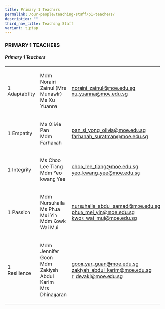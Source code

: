 ```yaml
---
title: Primary 1 Teachers
permalink: /our-people/teaching-staff/p1-teachers/
description: ""
third_nav_title: Teaching Staff
variant: tiptap
---
```

<h3>PRIMARY 1 TEACHERS</h3><h5>Primary 1 Teachers</h5><table><tbody><tr><td rowspan="1" colspan="1"><p>1 Adaptability</p></td><td rowspan="1" colspan="1"><p>Mdm Noraini Zainul (Mrs Munawir)<br>Ms Xu Yuanna</p></td><td rowspan="1" colspan="1"><p><a href="mailto:noraini_zainul@moe.edu.sg" rel="noopener noreferrer nofollow" target="_blank">noraini_zainul@moe.edu.sg</a><br><a href="mailto:xu_yuanna@moe.edu.sg" rel="noopener noreferrer nofollow" target="_blank">xu_yuanna@moe.edu.sg</a></p><p></p></td></tr><tr><td rowspan="1" colspan="1"><p> 1 Empathy</p></td><td rowspan="1" colspan="1"><p>Ms Olivia Pan <br>Mdm Farhanah</p></td><td rowspan="1" colspan="1"><p><a href="mailto:pan_si_yong_olivia@moe.edu.sg" rel="noopener noreferrer nofollow" target="_blank">pan_si_yong_olivia@moe.edu.sg</a> <br><a href="mailto:farhanah_suratman@moe.edu.sg" rel="noopener noreferrer nofollow" target="_blank">farhanah_suratman@moe.edu.sg</a></p></td></tr><tr><td rowspan="1" colspan="1"><p>1 Integrity</p></td><td rowspan="1" colspan="1"><p>Ms Choo Lee Tiang<br>Mdm Yeo kwang Yee</p></td><td rowspan="1" colspan="1"><p><a href="mailto:choo_lee_tiang@moe.edu.sg" rel="noopener noreferrer nofollow" target="_blank">choo_lee_tiang@moe.edu.sg</a> <br><a href="mailto:yeo_kwang_yee@moe.edu.sg" rel="noopener noreferrer nofollow" target="_blank">yeo_kwang_yee@moe.edu.sg</a></p></td></tr><tr><td rowspan="1" colspan="1"><p>1 Passion</p></td><td rowspan="1" colspan="1"><p>Mdm Nursuhaila<br>Ms Phua Mei Yin <br>Mdm Kowk Wai Mui</p></td><td rowspan="1" colspan="1"><p><a href="mailto:nusuhaila_abdul_samadi@moe.edu.sg" rel="noopener noreferrer nofollow" target="_blank">nursuhaila_abdul_samad@moe.edu.sg</a> <br><a href="mailto:phua_mei_yin@moe.edu.sg" rel="noopener noreferrer nofollow" target="_blank">phua_mei_yin@moe.edu.sg</a> <br><a href="mailto:kwok_wai_mui@moe.edu.sg" rel="noopener noreferrer nofollow" target="_blank">kwok_wai_mui@moe.edu.sg</a></p></td></tr><tr><td rowspan="1" colspan="1"><p>1 Resilience</p></td><td rowspan="1" colspan="1"><p>Mdm Jennifer Goon <br>Mdm Zakiyah Abdul Karim <br>Mrs Dhinagaran</p></td><td rowspan="1" colspan="1"><p><a href="mailto:goon_yar_guan@moe.edu.sg" rel="noopener noreferrer nofollow" target="_blank">goon_yar_guan@moe.edu.sg</a> <br><a href="mailto:zakiyah_abdul_karim@moe.edu.sg" rel="noopener noreferrer nofollow" target="_blank">zakiyah_abdul_karim@moe.edu.sg</a> <br><a href="mailto:r_devaki@moe.edu.sg" rel="noopener noreferrer nofollow" target="_blank">r_devaki@moe.edu.sg</a></p></td></tr></tbody></table><p></p>